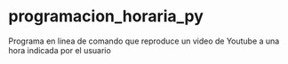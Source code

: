 # programacion_horaria_py
Programa en linea de comando que reproduce un video de Youtube a una hora indicada por el usuario
